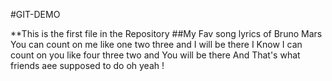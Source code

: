 #GIT-DEMO

**This is the first file in the Repository
##My Fav song lyrics of Bruno Mars
You can count on me like one two three
and I will be there
I Know I can count on you like four three two
and You will be there
And That's what friends aee supposed to do oh yeah !